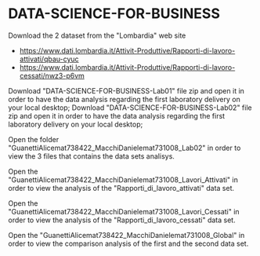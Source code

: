 # DATA-SCIENCE-FOR-BUSINESS

Download the 2 dataset from the "Lombardia" web site
  - https://www.dati.lombardia.it/Attivit-Produttive/Rapporti-di-lavoro-attivati/qbau-cyuc 
  - https://www.dati.lombardia.it/Attivit-Produttive/Rapporti-di-lavoro-cessati/nwz3-p6vm

Download "DATA-SCIENCE-FOR-BUSINESS-Lab01" file zip and open it in order to have the data analysis regarding the first laboratory delivery on your local desktop;
Download "DATA-SCIENCE-FOR-BUSINESS-Lab02" file zip and open it in order to have the data analysis regarding the first laboratory delivery on your local desktop;

Open the folder "GuanettiAlicemat738422_MacchiDanielemat731008_Lab02" in order to view the 3 files that contains the data sets analisys.

Open the "GuanettiAlicemat738422_MacchiDanielemat731008_Lavori_Attivati" in order to view the analysis of the "Rapporti_di_lavoro_attivati" data set.

Open the "GuanettiAlicemat738422_MacchiDanielemat731008_Lavori_Cessati" in order to view the analysis of the "Rapporti_di_lavoro_cessati" data set.

Open the "GuanettiAlicemat738422_MacchiDanielemat731008_Global" in order to view the comparison analysis of the first and the second data set.



